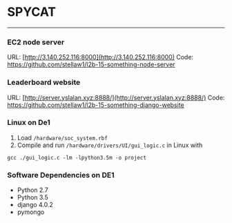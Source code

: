 # SPYCAT

------

### EC2 node server
URL: [http://3.140.252.116:8000](http://3.140.252.116:8000)
Code: https://github.com/stellaw1/l2b-15-something-node-server

### Leaderboard website
URL: [http://server.yslalan.xyz:8888/](http://server.yslalan.xyz:8888/)
Code: https://github.com/stellaw1/l2b-15-something-django-website

### Linux on De1
1. Load `/hardware/soc_system.rbf`
2. Compile and run `/hardware/drivers/UI/gui_logic.c` in Linux with
```
gcc ./gui_logic.c -lm -lpython3.5m -o project
```
### Software Dependencies on DE1
 - Python 2.7
 - Python 3.5
 - django 4.0.2
 - pymongo
